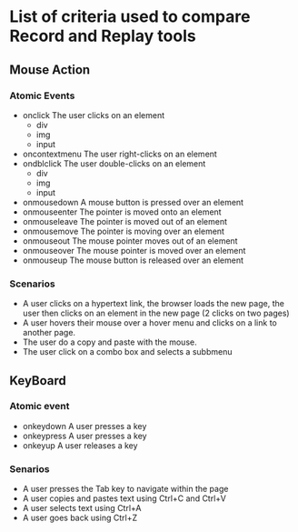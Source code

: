 # List of criteria used to compare Record and Replay tools

## Mouse Action

### Atomic Events
* onclick The user clicks on an element
    * div
    * img
    * input
* oncontextmenu	The user right-clicks on an element
* ondblclick The user double-clicks on an element
    * div
    * img
    * input
* onmousedown	A mouse button is pressed over an element
* onmouseenter	The pointer is moved onto an element
* onmouseleave	The pointer is moved out of an element
* onmousemove	The pointer is moving over an element
* onmouseout	The mouse pointer moves out of an element
* onmouseover	The mouse pointer is moved over an element
* onmouseup	The mouse button is released over an element

### Scenarios
* A user clicks on a hypertext link, the browser loads the new page, the user then clicks on an element in the new page (2 clicks on two pages)
* A user hovers their mouse over a hover menu and clicks on a link to another page.
* The user do a copy and paste with the mouse.
* The user click on a combo box and selects a subbmenu


## KeyBoard

### Atomic event
* onkeydown	A user presses a key
* onkeypress	A user presses a key
* onkeyup	A user releases a key

### Senarios
* A user presses the Tab key to navigate within the page
* A user copies and pastes text using Ctrl+C and Ctrl+V
* A user selects text using Ctrl+A
* A user goes back using Ctrl+Z